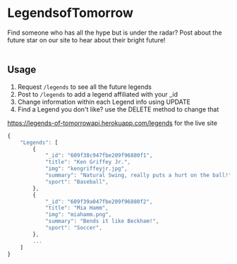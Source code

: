 # LegendsofTomorrow

Find someone who has all the hype but is under the radar? Post about the future star on our site to hear about their bright future!
<br>
<br>

## Usage

1. Request `/legends` to see all the future legends
1. Post to `/legends` to add a legend affiliated with your \_id
1. Change information within each Legend info using UPDATE
1. Find a Legend you don't like? use the DELETE method to change that

https://legends-of-tomorrowapi.herokuapp.com/legends for the live site

```javascript
{
    "Legends": [
        {
            "_id": "609f38c947fbe209f96880f1",
            "title": "Ken Griffey Jr.",
            "img": "kengriffeyjr.jpg",
            "summary": "Natural Swing, really puts a hurt on the ball!",
            "sport": "Baseball",
        },
        {
            "_id": "609f39a047fbe209f96880f2",
            "title": "Mia Hamm",
            "img": "miahamm.png",
            "summary": "Bends it like Beckham!",
            "sport": "Soccer",
        },
        ...
    ]
}